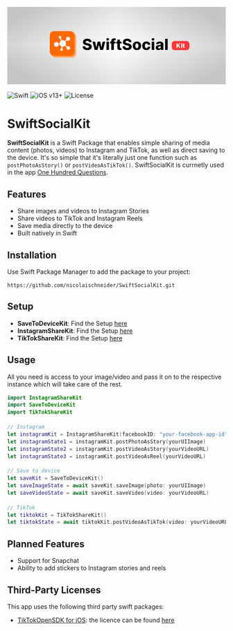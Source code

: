 <p align="center">
    <img src="swift_social_kit_theme.png" width="1000" alt="SwiftSocialKit"/>
</p>

![Swift](https://img.shields.io/badge/Swift-6.1-orange) 
![iOS v13+](https://img.shields.io/badge/iOS-v13+-blue)
![License](https://img.shields.io/badge/License-MIT-green)

# SwiftSocialKit

**SwiftSocialKit** is a Swift Package that enables simple sharing of media content (photos, videos) to Instagram and TikTok, as well as direct saving to the device. It's so simple that it's literally just one function such as `postPhotoAsStory()` or `postVideoAsTikTok()`. SwiftSocialKit is currnetly used in the app [One Hundred Questions](https://100questions.club).

## Features

- Share images and videos to Instagram Stories  
- Share videos to TikTok and Instagram Reels  
- Save media directly to the device  
- Built natively in Swift  

## Installation

Use Swift Package Manager to add the package to your project:
```text
https://github.com/nicolaischneider/SwiftSocialKit.git
```

## Setup

* **SaveToDeviceKit**: Find the Setup [here](Sources/SaveToDeviceKit/SETUP.md)
* **InstagramShareKit**: Find the Setup [here](Sources/InstagramShareKit/SETUP.md)
* **TikTokShareKit**: Find the Setup [here](Sources/TikTokShareKit/SETUP.md)

## Usage

All you need is access to your image/video and pass it on to the respective instance which will take care of the rest.

```swift
import InstagramShareKit
import SaveToDeviceKit
import TikTokShareKit

// Instagram
let instagramKit = InstagramShareKit(facebookID: "your-facebook-app-id")
let instagramState1 = instagramKit.postPhotoAsStory(yourUIImage)
let instagramState2 = instagramKit.postVideoAsStory(yourVideoURL)
let instagramState3 = instagramKit.postVideoAsReel(yourVideoURL)

// Save to device
let saveKit = SaveToDeviceKit()
let saveImageState = await saveKit.saveImage(photo: yourUIImage)
let saveVideoState = await saveKit.saveVideo(video: yourVideoURL)

// TikTok
let tiktokKit = TikTokShareKit()
let tiktokState = await tiktokKit.postVideoAsTikTok(video: yourVideoURL, redriectURI: "your-redirect-uri")
```

## Planned Features

- Support for Snapchat  
- Ability to add stickers to Instagram stories and reels  

## Third-Party Licenses

This app uses the following third party swift packages:
* [TikTokOpenSDK for iOS](https://chatgpt.com/c/681152ed-4d04-800d-acc0-4abcded16769): the licence can be found [here](ThirdPartyLicenses/TikTokOpenSDKLicense.md)
